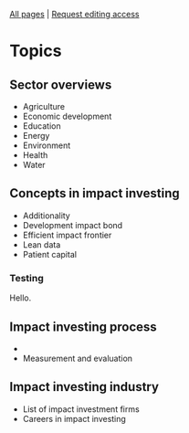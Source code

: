 <!-- TITLE: Welcome to ImpactWiki -->
<!-- SUBTITLE: A knowledgebase for impact investors, social entrepreneurs and evaluators -->

[All pages](http://impactwiki.org/all) | [Request editing access](http://impactwiki.org/request-edit-access)
# Topics

## Sector overviews
* Agriculture
* Economic development
* Education
* Energy
* Environment
* Health
* Water
## Concepts in impact investing
* Additionality
* Development impact bond
* Efficient impact frontier
* Lean data
* Patient capital

### Testing

Hello.

## Impact investing process
*  
*  Measurement and evaluation

## Impact investing industry
* List of impact investment firms
* Careers in impact investing

